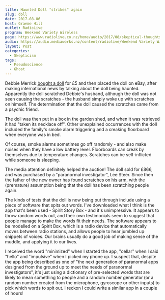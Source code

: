 ```yaml
---
title: Haunted Doll "strikes" again
slug: doll
date: 2017-08-06
host: Graeme Hill
outlet: RadioLive
program: Weekend Variety Wireless
page: https://www.radiolive.co.nz/home/audio/2017/08/skeptical-thoughts-with-mark-honeychurch.html
audio: https://audio.mediaworks.nz/content/radiolive/Weekend Variety Wireless/August17/06_08_17_Skeptical.mp3
layout: Post
categories:
  - Skepticism
tags:
  - Pseudoscience
  - Ghost
---
```


Debbie Merrick [bought a doll](http://www.nzherald.co.nz/lifestyle/news/article.cfm?c_id=6&objectid=11898052) for £5 and then placed the doll on eBay, after making international news by talking about the doll being haunted. Apparently the doll scratched Debbie's husband, although the doll was not seen causing the scratches - the husband simply woke up with scratches on himself. The determination that the doll caused the scratches came from a psychic friend.

<!-- more -->

The doll was then put in a box in the garden shed, and when it was retrieved it had "taken its necklace off". Other unexplained occurrences with the doll included the family's smoke alarm triggering and a creaking floorboard when everyone was in bed.

Of course, smoke alarms sometimes go off randomly - and also make noises when they have a low battery level. Floorboards can creak by themselves due to temperature changes. Scratches can be self-inflicted while someone is sleeping.

The media attention definitely helped the auction! The doll sold for £866, and was purchased by a "paranormal investigator", Lee Steer. Since then the father of the new owner has [found scratches on his arm](http://www.dailymail.co.uk/news/article-4760570/A-haunted-doll-flogged-eBay-attacked-new-owner.html), with the (premature) assumption being that the doll has been scratching people again.

The kinds of tests that the doll is now being put through include using a piece of software that spits out words. I've downloaded what I think is the app that's been used - Spirit Story Box - and it's unimpressive. It appears to throw random words out, and their own testimonials seem to suggest that people manage to make the words fit their needs. The software appears to be modelled on a Spirit Box, which is a radio device that automatically moves between radio stations, and allows people to hear jumbled up snippets of voices. Our brains usually do a good job of making sense of the muddle, and applying it to our lives.

I received the word "minimized" when I started the app, "cellar" when I said "hello" and "impulsive" when I picked my phone up. I suspect that, despite the app being described as one of "the next generation of paranormal apps designed from the ground up to meet the needs of paranormal investigators", it's just using a dictionary of pre-selected words that are likely to mean something to people and a random number generator (or a random number created from the microphone, gyroscope or other inputs) to pick which words to spit out. I reckon I could write a similar app in a couple of hours!
